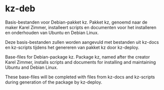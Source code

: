 # kz-deb
Basis-bestanden voor Debian-pakket kz.
Pakket kz, genoemd naar de maker Karel Zimmer, installeert scripts en
documenten voor het installeren en onderhouden van Ubuntu en Debian Linux.

Deze basis-bestanden zullen worden aangevuld met bestanden uit kz-docs en
kz-scripts tijdens het genereren van pakket kz door kz-deploy.


Base-files for Debian-package kz.
Package kz, named after the creator Karel Zimmer, installs scripts and
documents for installing and maintaining Ubuntu and Debian Linux.

These base-files will be completed with files from kz-docs and kz-scripts
during generation of the package by kz-deploy.
